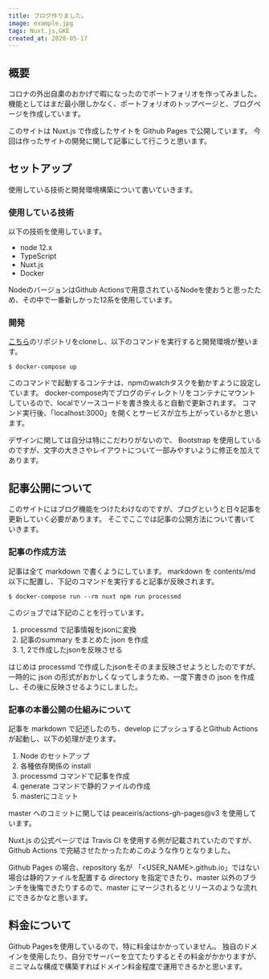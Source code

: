 ```yaml
---
title: ブログ作りました。
image: example.jpg
tags: Nuxt.js,GKE
created_at: 2020-05-17
---
```


## 概要
コロナの外出自粛のおかげで暇になったのでポートフォリオを作ってみました。
機能としてはまだ最小限しかなく、ポートフォリオのトップページと、ブログページを作成しています。

このサイトは Nuxt.js で作成したサイトを Github Pages で公開しています。
今回は作ったサイトの開発に関して記事にして行こうと思います。

## セットアップ
使用している技術と開発環境構築について書いていきます。

### 使用している技術
以下の技術を使用しています。
- node 12.x
- TypeScript
- Nuxt.js
- Docker

NodeのバージョンはGithub Actionsで用意されているNodeを使おうと思ったため、その中で一番新しかった12系を使用しています。

### 開発
[こちら](https://github.com/curry-like/curry-like.github.io)のリポジトリをcloneし、以下のコマンドを実行すると開発環境が整います。
```shell script
$ docker-compose up
```

このコマンドで起動するコンテナは、npmのwatchタスクを動かすように設定しています。
docker-compose内でブログのディレクトリをコンテナにマウントしているので、localでソースコードを書き換えると自動で更新されます。
コマンド実行後、「localhost:3000」を開くとサービスが立ち上がっているかと思います。

デザインに関しては自分は特にこだわりがないので、 Bootstrap を使用しているのですが、文字の大きさやレイアウトについて一部みやすいように修正を加えてあります。

## 記事公開について
このサイトにはブログ機能をつけたわけなのですが、ブログというと日々記事を更新していく必要があります。
そこでここでは記事の公開方法について書いていきます。

### 記事の作成方法
記事は全て markdown で書くようにしています。
markdown を contents/md 以下に配置し、下記のコマンドを実行すると記事が反映されます。
```shell script
$ docker-compose run --rm nuxt npm run processmd
```

このジョブでは下記のことを行っています。
1. processmd で記事情報をjsonに変換
2. 記事のsummary をまとめた json を作成
3. 1, 2で作成したjsonを反映させる

はじめは processmd で作成したjsonをそのまま反映させようとしたのですが、一時的に json の形式がおかしくなってしまうため、一度下書きの json を作成し、その後に反映させるようにしました。

### 記事の本番公開の仕組みについて
記事を markdown で記述したのち、develop にプッシュするとGithub Actions が起動し、以下の処理が走ります。

1. Node のセットアップ
2. 各種依存関係の install
3. processmd コマンドで記事を作成
4. generate コマンドで静的ファイルの作成
5. masterにコミット

master へのコミットに関しては peaceiris/actions-gh-pages@v3 を使用しています。

Nuxt.js の公式ページでは Travis CI を使用する例が記載されていたのですが、Github Actions で完結させたかったためこのような作りとなりました。

Github Pages の場合、repository 名が 「<USER_NAME>.github.io」ではない場合は静的ファイルを配置する directory を指定できたり、master 以外のブランチを後悔できたりするので、master にマージされるとリリースのような流れにできるかなと思います。

## 料金について
Github Pagesを使用しているので、特に料金はかかっていません。
独自のドメインを使用したり、自分でサーバーを立てたりするとその料金がかかりますが、ミニマムな構成で構築すればドメイン料金程度で運用できるかと思います。
